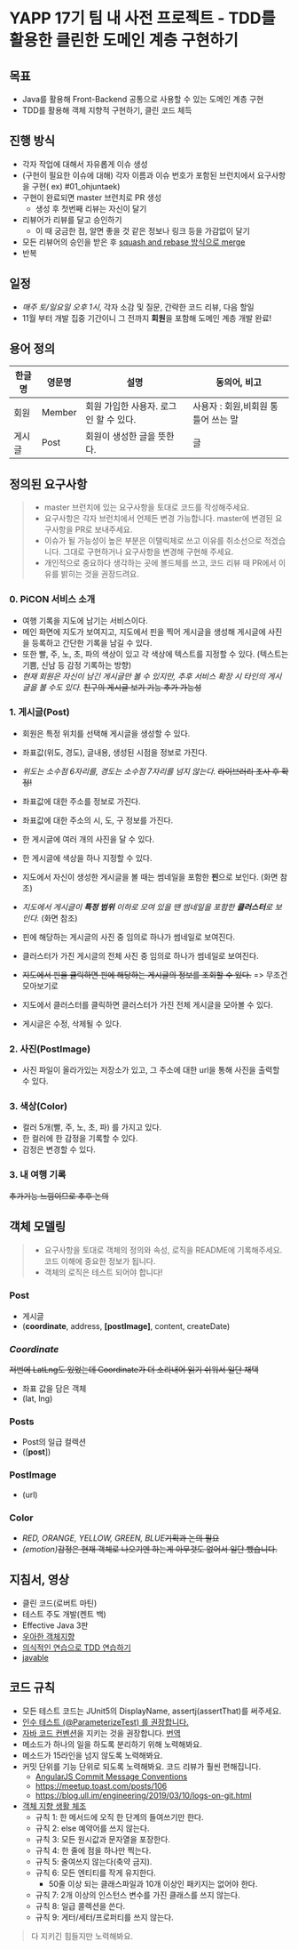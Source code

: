 # YAPP 17기 팀 내 사전 프로젝트 - TDD를 활용한 클린한 도메인 계층 구현하기

## 목표

- Java를 활용해 Front-Backend 공통으로 사용할 수 있는 도메인 계층 구현
- TDD를 활용해 객체 지향적 구현하기, 클린 코드 체득

## 진행 방식

- 각자 작업에 대해서 자유롭게 이슈 생성
- (구헌이 필요한 이슈에 대해) 각자 이름과 이슈 번호가 포함된 브런치에서 요구사항을 구현( ex) #01_ohjuntaek)
- 구현이 완료되면 master 브런치로 PR 생성
  - 생성 후 첫번째 리뷰는 자신이 달기
- 리뷰어가 리뷰를 달고 승인하기
  - 이 때 궁금한 점, 알면 좋을 것 같은 정보나 링크 등을 가감없이 달기 
- 모든 리뷰어의 승인을 받은 후 [squash and rebase 방식으로 merge](https://meetup.toast.com/posts/122)
- 반복

## 일정

- _매주 토/일요일 오후 1시_, 각자 소감 및 질문, 간략한 코드 리뷰, 다음 할일
- 11월 부터 개발 집중 기간이니 그 전까지 **회원**을 포함해 도메인 계층 개발 완료!

## 용어 정의

| 한글명 | 영문명 | 설명 | 동의어, 비고 | 
|---|---|---|---|
| 회원 | Member | 회원 가입한 사용자. 로그인 할 수 있다. | 사용자 : 회원,비회원 통틀어 쓰는 말 |
| 게시글 | Post | 회원이 생성한 글을 뜻한다. | 글 |

## 정의된 요구사항

> - master 브런치에 있는 요구사항을 토대로 코드를 작성해주세요.  
> - 요구사항은 각자 브런치에서 언제든 변경 가능합니다. master에 변경된 요구사항을 PR로 보내주세요.  
> - 이슈가 될 가능성이 높은 부분은 이탤릭체로 쓰고 이유를 취소선으로 적겠습니다. 그대로 구현하거나 요구사항을 변경해 구현해 주세요.  
> - 개인적으로 중요하다 생각하는 곳에 볼드체를 쓰고, 코드 리뷰 때 PR에서 이유를 밝히는 것을 권장드려요.  

### 0. PiCON 서비스 소개

- 여행 기록을 지도에 남기는 서비스이다.
- 메인 화면에 지도가 보여지고, 지도에서 핀을 찍어 게시글을 생성해 게시글에 사진을 등록하고 간단한 기록을 남길 수 있다.
- 또한 빨, 주, 노, 초, 파의 색상이 있고 각 색상에 텍스트를 지정할 수 있다. (텍스트는 기쁨, 신남 등 감정 기록하는 방향)
- _현재 회원은 자신이 남긴 게시글만 볼 수 있지만, 추후 서비스 확장 시 타인의 게시글을 볼 수도 있다._ ~~친구의 게시글 보기 기능 추가 가능성~~

### 1. 게시글(Post)

- 회원은 특정 위치를 선택해 게시글을 생성할 수 있다.
- 좌표값(위도, 경도), 글내용, 생성된 시점을 정보로 가진다.
- _위도는 소수점 6자리를, 경도는 소수점 7자리를 넘지 않는다._ ~~라이브러리 조사 후 확정!~~ 
- 좌표값에 대한 주소를 정보로 가진다.
- 좌표값에 대한 주소의 시, 도, 구 정보를 가진다.
- 한 게시글에 여러 개의 사진을 달 수 있다.
- 한 게시글에 색상을 하나 지정할 수 있다.

- 지도에서 자신이 생성한 게시글을 볼 때는 썸네일을 포함한 **핀**으로 보인다. (화면 참조)
- _지도에서 게시글이 **특정 범위** 이하로 모여 있을 땐 썸네일을 포함한 **클러스터**로 보인다._ (화면 참조)
- 핀에 해당하는 게시글의 사진 중 임의로 하나가 썸네일로 보여진다.
- 클러스터가 가진 게시글의 전체 사진 중 임의로 하나가 썸네일로 보여진다. 

- ~~지도에서 핀을 클릭하면 핀에 해당하는 게시글의 정보를 조회할 수 있다.~~ => 무조건 모아보기로
- 지도에서 클러스터를 클릭하면 클러스터가 가진 전체 게시글을 모아볼 수 있다.

- 게시글은 수정, 삭제될 수 있다.

### 2. 사진(PostImage)

- 사진 파일이 올라가있는 저장소가 있고, 그 주소에 대한 url을 통해 사진을 출력할 수 있다.

### 3. 색상(Color)

- 컬러 5개(빨, 주, 노, 초, 파) 를 가지고 있다.
- 한 컬러에 한 감정을 기록할 수 있다.
- 감정은 변경할 수 있다.

### 3. 내 여행 기록

~~추가기능 느낌이므로 추후 논의~~


## 객체 모델링

> - 요구사항을 토대로 객체의 정의와 속성, 로직을 README에 기록해주세요. 코드 이해에 중요한 정보가 됩니다.
> - 객체의 로직은 테스트 되어야 합니다!

### Post

- 게시글
- (__coordinate__, address, __[postImage]__, content, createDate)

### _Coordinate_
~~저번에 LatLng도 있었는데 Coordinate가 더 소리내어 읽기 쉬워서 일단 채택~~ 

- 좌표 값을 담은 객체
- (lat, lng)

### Posts

- Post의 일급 컬렉션
- ([__post__])

### PostImage

- (url)

### Color

- _RED, ORANGE, YELLOW, GREEN, BLUE_~~기획과 논의 필요~~
- _(emotion)_~~감정은 현재 객체로 나오기엔 하는게 아무것도 없어서 일단 뺐습니다.~~

## 지침서, 영상

- 클린 코드(로버트 마틴)
- 테스트 주도 개발(켄트 백)
- Effective Java 3판
- [우아한 객체지향](https://www.youtube.com/watch?v=dJ5C4qRqAgA&t=10s)
- [의식적인 연습으로 TDD 연습하기](https://www.youtube.com/watch?v=bIeqAlmNRrA)
- [javable](https://woowacourse.github.io/javable/)

## 코드 규칙

- 모든 테스트 코드는 JUnit5의 DisplayName, assertj(assertThat)를 써주세요.
- [인수 테스트 (@ParameterizeTest) 를 권장합니다.](https://www.baeldung.com/parameterized-tests-junit-5)
- [자바 코드 컨벤션](https://google.github.io/styleguide/javaguide.html)을 지키는 것을 권장합니다. [번역](https://myeonguni.tistory.com/1596)
- 메소드가 하나의 일을 하도록 분리하기 위해 노력해봐요.
- 메소드가 15라인을 넘지 않도록 노력해봐요.
- 커밋 단위를 기능 단위로 되도록 노력해봐요. 코드 리뷰가 훨씬 편해집니다.
  - [AngularJS Commit Message Conventions](https://gist.github.com/stephenparish/9941e89d80e2bc58a153)
  - https://meetup.toast.com/posts/106
  - https://blog.ull.im/engineering/2019/03/10/logs-on-git.html
- [객체 지향 생활 체조](https://developerfarm.wordpress.com/2012/02/03/object_calisthenics_summary/)
  - 규칙 1: 한 메서드에 오직 한 단계의 들여쓰기만 한다.
  - 규칙 2: else 예약어를 쓰지 않는다.
  - 규칙 3: 모든 원시값과 문자열을 포장한다. 
  - 규칙 4: 한 줄에 점을 하나만 찍는다.
  - 규칙 5: 줄여쓰지 않는다(축약 금지).
  - 규칙 6: 모든 엔티티를 작게 유지한다.
    - 50줄 이상 되는 클래스파일과 10개 이상인 패키지는 없어야 한다.
  - 규칙 7: 2개 이상의 인스턴스 변수를 가진 클래스를 쓰지 않는다.
  - 규칙 8: 일급 콜렉션을 쓴다.
  - 규칙 9: 게터/세터/프로퍼티를 쓰지 않는다.
> 다 지키긴 힘들지만 노력해봐요.
